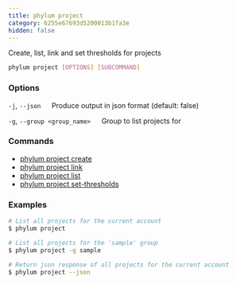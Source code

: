 ```yaml
---
title: phylum project
category: 6255e67693d5200013b1fa3e
hidden: false
---
```


Create, list, link and set thresholds for projects

```sh
phylum project [OPTIONS] [SUBCOMMAND]
```

### Options
`-j`, `--json`
&emsp; Produce output in json format (default: false)

`-g`, `--group <group_name>`
&emsp; Group to list projects for

### Commands
* [phylum project create](https://docs.phylum.io/docs/phylum_project_create)
* [phylum project link](https://docs.phylum.io/docs/phylum_project_link)
* [phylum project list](https://docs.phylum.io/docs/phylum_project_list)
* [phylum project set-thresholds](https://docs.phylum.io/docs/phylum_project_set-thresholds)

### Examples
```sh
# List all projects for the current account
$ phylum project

# List all projects for the 'sample' group
$ phylum project -g sample

# Return json response of all projects for the current account
$ phylum project --json
```
